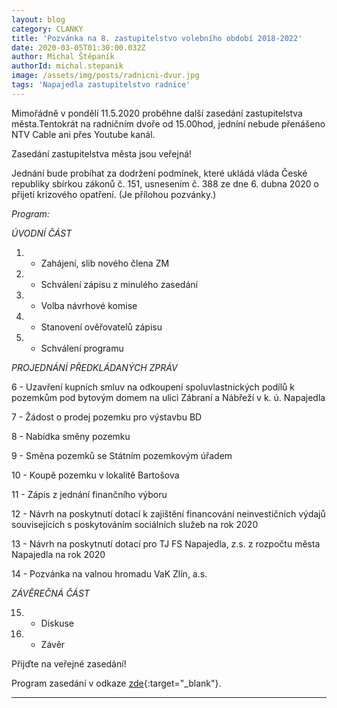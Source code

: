 ```yaml
---
layout: blog
category: CLANKY
title: 'Pozvánka na 8. zastupitelstvo volebního období 2018-2022'
date: 2020-03-05T01:30:00.032Z
author: Michal Štěpaník
authorId: michal.stepanik
image: /assets/img/posts/radnicni-dvur.jpg
tags: 'Napajedla zastupitelstvo radnice'
---
```


Mimořádně v pondělí 11.5.2020 proběhne další zasedání zastupitelstva města.Tentokrát na radničním dvoře od 15.00hod, jedníní nebude přenášeno NTV Cable ani přes Youtube kanál. 

Zasedání zastupitelstva města jsou veřejná!

Jednání bude probíhat za dodržení podmínek, které ukládá vláda České republiky sbírkou zákonů č. 151, usnesením č. 388 ze dne 6. dubna 2020 o přijetí krizového opatření. (Je přílohou pozvánky.)

*Program:*

*ÚVODNÍ ČÁST*

1. - Zahájení, slib nového člena ZM

2. - Schválení zápisu z minulého zasedání

3. - Volba návrhové komise

4. - Stanovení ověřovatelů zápisu

5. - Schválení programu

*PROJEDNÁNÍ PŘEDKLÁDANÝCH ZPRÁV*

6 - Uzavření kupních smluv na odkoupení spoluvlastnických podílů k pozemkům pod bytovým domem na ulici Zábraní a Nábřeží v k. ú. Napajedla

7 - Žádost o prodej pozemku pro výstavbu BD

8 - Nabídka směny pozemku

9 - Směna pozemků se Státním pozemkovým úřadem

10 - Koupě pozemku v lokalitě Bartošova

11 - Zápis z jednání finančního výboru

12 - Návrh na poskytnutí dotací k zajištění financování neinvestičních výdajů souvisejících s poskytováním sociálních služeb na rok 2020

13 - Návrh na poskytnutí dotací pro TJ FS Napajedla, z.s. z rozpočtu města Napajedla na rok 2020

14 - Pozvánka na valnou hromadu VaK Zlín, a.s.

*ZÁVĚREČNÁ ČÁST*

15. - Diskuse

16. - Závěr


Přijďte na veřejné zasedání! 



Program zasedání v odkaze [zde](https://www.napajedla.cz/e_download.php?file=data/uredni_deska/obsah1815_2.pdf&original=ZM%20pozv.verejne%2011.05.2020_.pdf){:target="_blank"}.

 



---
